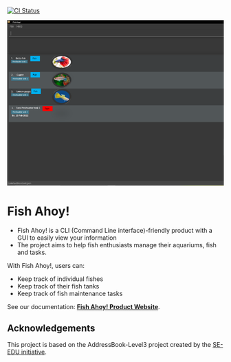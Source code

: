 [![CI Status](https://github.com/AY2223S2-CS2103-T17-4/tp/workflows/Java%20CI/badge.svg)](https://github.com/AY2223S2-CS2103-T17-4/tp/actions)

![Ui](docs/images/Ui.png)

# Fish Ahoy!
* Fish Ahoy! is a CLI (Command Line interface)-friendly product with a GUI to easily view your information
* The project aims to help fish enthusiasts manage their aquariums, fish and tasks.

With Fish Ahoy!, users can:
* Keep track of individual fishes
* Keep track of their fish tanks
* Keep track of fish maintenance tasks
  
See our documentation: **[Fish Ahoy! Product Website](https://ay2223s2-cs2103t-t17-4.github.io/tp/)**.

## Acknowledgements
This project is based on the AddressBook-Level3 project created by the [SE-EDU initiative](https://se-education.org).
